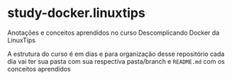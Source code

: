 # study-docker.linuxtips

Anotações e conceitos aprendidos no curso Descomplicando Docker da LinuxTips 

A estrutura do curso é em dias e para organização desse repositório cada dia vai ter sua pasta com sua respectiva pasta/branch e `README.md` com os conceitos aprendidos
